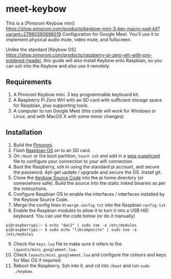 # meet-keybow
This is a [Pimoroni Keybow mini] https://shop.pimoroni.com/products/keybow-mini-3-key-macro-pad-kit?variant=27890390696019 Configuration for Google Meet.  You'll use it to implement physical audio mute, video mute, and fullscreen.

Unlike the standard [Keybow OS] https://shop.pimoroni.com/products/raspberry-pi-zero-wh-with-pre-soldered-header, this guide will also install Keybow onto Raspbian, so you can ssh into the Keybow and also use it remotely.

## Requirements
1. A Pimoroni Keybow mini. 3 key programmable keyboard kit.
2. A Raspberry Pi Zero WH with an SD card with sufficient storage space for Raspbian, plus supporting tools.
3. A computer to run Google Meet (this code will work for Windows or Linux, and with MacOS X with some minor changes)

## Installation
1. Build the [Pimoroni](https://learn.pimoroni.com/tutorial/sandyj/assembling-keybow).
2. Flash [Raspbian OS](https://www.raspberrypi.org/software/) on to an SD card.
3. On `/boot` or the boot partition, `touch ssh` and add in a [wpa-supplicant](https://www.raspberrypi.org/documentation/configuration/wireless/wireless-cli.md) file to configure your connection to your wifi connection.
4. Boot the Raspberry, ssh in using the standard pi account, and secure the password. Apt-get update / upgrade and secure the OS. Install git.
5. Clone the [Keybow Source Code](https://github.com/pimoroni/keybow-firmware) into the pi home directory (or someowhere safe). Build the source into the static linked binaries as per the instructions.
6. Configure Raspbian OS to enable the interfaces / interfaces installed by the Keybow Source Code.
7. Merge the config lines in `merge.config.txt` into the Raspbian `config.txt`
8. Enable the Raspbian modules to allow it to turn it into a USB HID keyboard. You can use the code below (or do it manually)

<code>pi@raspberrypi:~ $ echo "dwc2" | sudo tee -a /etc/modules
pi@raspberrypi:~ $ sudo echo "libcomposite" | sudo tee -a /etc/modules</code>

9. Check the `keys.lua` file to make sure it refers to the `layouts/mini_googlemeet.lua`.
10. Check `layouts/mini_googlemeet.lua` and configure the colours and keys for Mac OS if required.
11. Reboot the Raspberry. Ssh into it, and cd into `/boot` and run `sudo ./keybow`.
